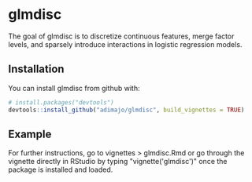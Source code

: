 # glmdisc

The goal of glmdisc is to discretize continuous features, merge factor levels, and sparsely introduce interactions in logistic regression models.

## Installation

You can install glmdisc from github with:

``` r
# install.packages("devtools")
devtools::install_github("adimajo/glmdisc", build_vignettes = TRUE)
```

## Example

For further instructions, go to vignettes > glmdisc.Rmd or go through the vignette directly in RStudio by typing "vignette('glmdisc')" once the package is installed and loaded.